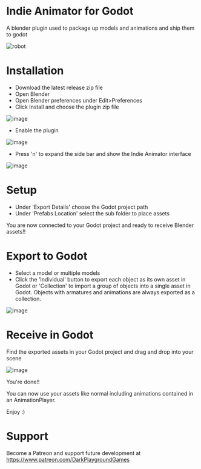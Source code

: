 # Indie Animator for Godot

A blender plugin used to package up models and animations and ship them to godot

![robot](https://github.com/darkplaygroundgames/indie-animator-godot/assets/145277499/75528039-47e8-43d6-b693-ad22b2e10f7a)

# Installation

- Download the latest release zip file
- Open Blender
- Open Blender preferences under Edit>Preferences
- Click Install and choose the plugin zip file

![image](https://github.com/darkplaygroundgames/indie-animator-godot/assets/145277499/1b5246a9-ff8d-4165-bdd2-32af01d523ba)
- Enable the plugin

![image](https://github.com/darkplaygroundgames/indie-animator-godot/assets/145277499/09a8e7a9-3305-4d73-9eb3-1adc9bdfc9db)

- Press 'n' to expand the side bar and show the Indie Animator interface

![image](https://github.com/darkplaygroundgames/indie-animator-godot/assets/145277499/08b9baa3-b151-45ba-abf4-2a2a24ad7c95)

# Setup

- Under 'Export Details' choose the Godot project path
- Under 'Prefabs Location' select the sub folder to place assets

You are now connected to your Godot project and ready to receive Blender assets!!

# Export to Godot

- Select a model or multiple models
- Click the 'Individual' button to export each object as its own asset in Godot or 'Collection' to import a group of objects into a single asset in Godot.  Objects with armatures and animations are always exported as a collection.

![image](https://github.com/darkplaygroundgames/indie-animator-godot/assets/145277499/f754a4a5-7f60-43c5-b11c-9c9b52f17735)

# Receive in Godot

Find the exported assets in your Godot project and drag and drop into your scene

![image](https://github.com/darkplaygroundgames/indie-animator-godot/assets/145277499/afe297ee-ef4e-4544-93fd-6dae46a8c4ce)

You're done!!

You can now use your assets like normal including animations contained in an AnimationPlayer.

Enjoy :)

# Support

Become a Patreon and support future development at https://www.patreon.com/DarkPlaygroundGames
